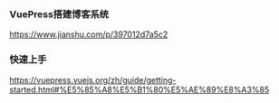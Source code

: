 ### VuePress搭建博客系统
https://www.jianshu.com/p/397012d7a5c2

### 快速上手
https://vuepress.vuejs.org/zh/guide/getting-started.html#%E5%85%A8%E5%B1%80%E5%AE%89%E8%A3%85

### 




